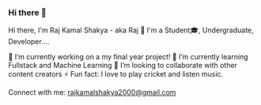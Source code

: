 ### Hi there 👋

<!--
**9759176595/9759176595** is a ✨ _special_ ✨ repository because its `README.md` (this file) appears on your GitHub profile.

Here are some ideas to get you started:

- 🔭 I’m currently working on ...
- 🌱 I’m currently learning ...
- 👯 I’m looking to collaborate on ...
- 🤔 I’m looking for help with ...
- 💬 Ask me about ...
- 📫 How to reach me: ...
- 😄 Pronouns: ...
- ⚡ Fun fact: ...
-->
Hi there, I'm Raj Kamal Shakya - aka Raj 👋
I'm a Student🎓, Undergraduate, Developer....


🔭 I’m currently working on a my final year project!
🌱 I’m currently learning Fullstack and Machine Learning
👯 I’m looking to collaborate with other content creators
⚡ Fun fact: I love to play cricket and listen music.

Connect with me:
rajkamalshakya2000@gmail.com
